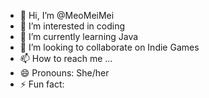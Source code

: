 - 👋 Hi, I’m @MeoMeiMei
- 👀 I’m interested in coding
- 🌱 I’m currently learning Java
- 💞️ I’m looking to collaborate on Indie Games
- 📫 How to reach me ...
- 😄 Pronouns: She/her
- ⚡ Fun fact: 

<!---
MeoMeiMei/MeoMeiMei is a ✨ special ✨ repository because its `README.md` (this file) appears on your GitHub profile.
You can click the Preview link to take a look at your changes.
--->
